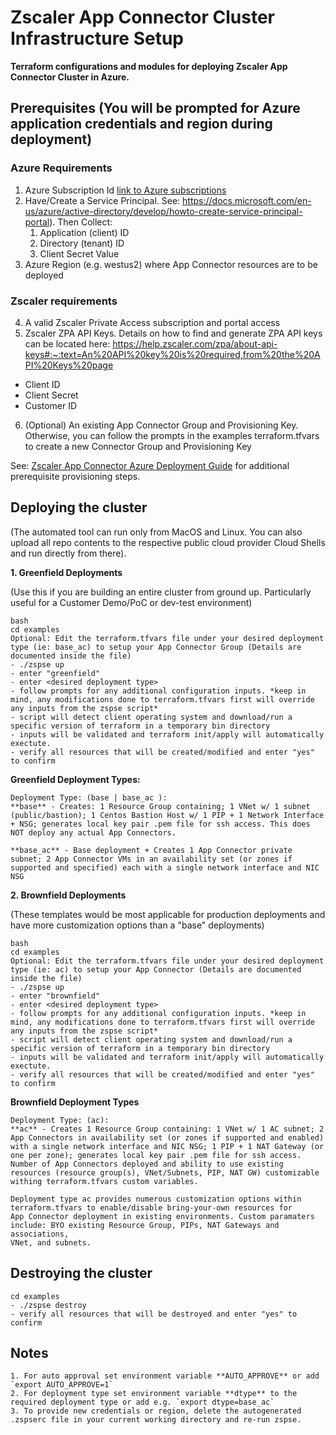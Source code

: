 # Zscaler App Connector Cluster Infrastructure Setup

**Terraform configurations and modules for deploying Zscaler App Connector Cluster in Azure.**

## Prerequisites (You will be prompted for Azure application credentials and region during deployment)

### Azure Requirements
1. Azure Subscription Id
[link to Azure subscriptions](https://portal.azure.com/#blade/Microsoft_Azure_Billing/SubscriptionsBlade)
2. Have/Create a Service Principal. See: https://docs.microsoft.com/en-us/azure/active-directory/develop/howto-create-service-principal-portal). Then Collect:
   1. Application (client) ID
   2. Directory (tenant) ID
   3. Client Secret Value
3. Azure Region (e.g. westus2) where App Connector resources are to be deployed

### Zscaler requirements
4. A valid Zscaler Private Access subscription and portal access
5. Zscaler ZPA API Keys. Details on how to find and generate ZPA API keys can be located here: https://help.zscaler.com/zpa/about-api-keys#:~:text=An%20API%20key%20is%20required,from%20the%20API%20Keys%20page
- Client ID
- Client Secret
- Customer ID
6. (Optional) An existing App Connector Group and Provisioning Key. Otherwise, you can follow the prompts in the examples terraform.tfvars to create a new Connector Group and Provisioning Key

See: [Zscaler App Connector Azure Deployment Guide](https://help.zscaler.com/zpa/connector-deployment-guide-microsoft-azure) for additional prerequisite provisioning steps.


## Deploying the cluster
(The automated tool can run only from MacOS and Linux. You can also upload all repo contents to the respective public cloud provider Cloud Shells and run directly from there).

**1. Greenfield Deployments**

(Use this if you are building an entire cluster from ground up.
 Particularly useful for a Customer Demo/PoC or dev-test environment)

```
bash
cd examples
Optional: Edit the terraform.tfvars file under your desired deployment type (ie: base_ac) to setup your App Connector Group (Details are documented inside the file)
- ./zspse up
- enter "greenfield"
- enter <desired deployment type>
- follow prompts for any additional configuration inputs. *keep in mind, any modifications done to terraform.tfvars first will override any inputs from the zspse script*
- script will detect client operating system and download/run a specific version of terraform in a temporary bin directory
- inputs will be validated and terraform init/apply will automatically exectute.
- verify all resources that will be created/modified and enter "yes" to confirm
```

**Greenfield Deployment Types:**

```
Deployment Type: (base | base_ac ):
**base** - Creates: 1 Resource Group containing; 1 VNet w/ 1 subnet (public/bastion); 1 Centos Bastion Host w/ 1 PIP + 1 Network Interface + NSG; generates local key pair .pem file for ssh access. This does NOT deploy any actual App Connectors.

**base_ac** - Base deployment + Creates 1 App Connector private subnet; 2 App Connector VMs in an availability set (or zones if supported and specified) each with a single network interface and NIC NSG
```


**2. Brownfield Deployments**

(These templates would be most applicable for production deployments and have more customization options than a "base" deployments)

```
bash
cd examples
Optional: Edit the terraform.tfvars file under your desired deployment type (ie: ac) to setup your App Connector (Details are documented inside the file)
- ./zspse up
- enter "brownfield"
- enter <desired deployment type>
- follow prompts for any additional configuration inputs. *keep in mind, any modifications done to terraform.tfvars first will override any inputs from the zspse script*
- script will detect client operating system and download/run a specific version of terraform in a temporary bin directory
- inputs will be validated and terraform init/apply will automatically exectute.
- verify all resources that will be created/modified and enter "yes" to confirm
```

**Brownfield Deployment Types**

```
Deployment Type: (ac):
**ac** - Creates 1 Resource Group containing: 1 VNet w/ 1 AC subnet; 2 App Connectors in availability set (or zones if supported and enabled) with a single network interface and NIC NSG; 1 PIP + 1 NAT Gateway (or one per zone); generates local key pair .pem file for ssh access. Number of App Connectors deployed and ability to use existing resources (resource group(s), VNet/Subnets, PIP, NAT GW) customizable withing terraform.tfvars custom variables.

Deployment type ac provides numerous customization options within terraform.tfvars to enable/disable bring-your-own resources for
App Connector deployment in existing environments. Custom paramaters include: BYO existing Resource Group, PIPs, NAT Gateways and associations,
VNet, and subnets.
```

## Destroying the cluster
```
cd examples
- ./zspse destroy
- verify all resources that will be destroyed and enter "yes" to confirm
```

## Notes
```
1. For auto approval set environment variable **AUTO_APPROVE** or add `export AUTO_APPROVE=1`
2. For deployment type set environment variable **dtype** to the required deployment type or add e.g. `export dtype=base_ac`
3. To provide new credentials or region, delete the autogenerated .zspserc file in your current working directory and re-run zspse.
```
